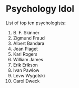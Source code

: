 # Psychology Idol
List of top ten psychologists:

1. B. F. Skinner
1. Zigmund Fraud
1. Albert Bandara
1. Jean Piaget
1. Karl Rogers
1. William James
1. Erik Erikson
1. Ivan Pawlow
1. Levw Wygotski
1. Carol Dweck
